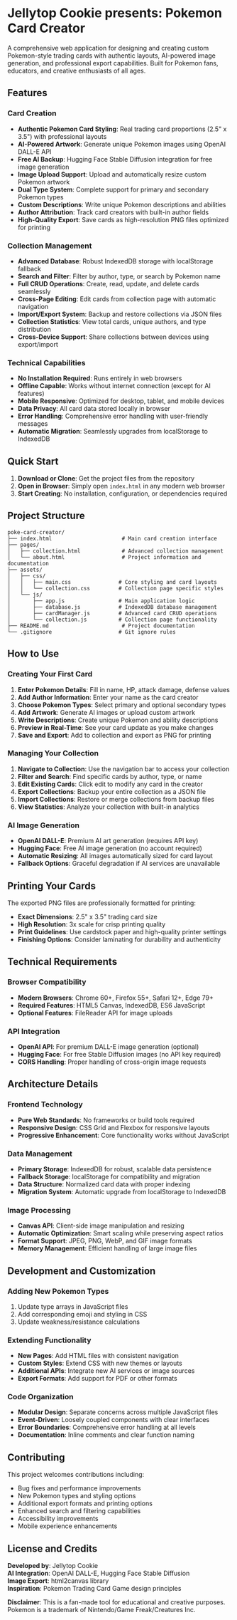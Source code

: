 # Jellytop Cookie presents: Pokemon Card Creator

A comprehensive web application for designing and creating custom Pokemon-style trading cards with authentic layouts, AI-powered image generation, and professional export capabilities. Built for Pokemon fans, educators, and creative enthusiasts of all ages.

## Features

### Card Creation
- **Authentic Pokemon Card Styling**: Real trading card proportions (2.5" x 3.5") with professional layouts
- **AI-Powered Artwork**: Generate unique Pokemon images using OpenAI DALL-E API
- **Free AI Backup**: Hugging Face Stable Diffusion integration for free image generation
- **Image Upload Support**: Upload and automatically resize custom Pokemon artwork
- **Dual Type System**: Complete support for primary and secondary Pokemon types
- **Custom Descriptions**: Write unique Pokemon descriptions and abilities
- **Author Attribution**: Track card creators with built-in author fields
- **High-Quality Export**: Save cards as high-resolution PNG files optimized for printing

### Collection Management
- **Advanced Database**: Robust IndexedDB storage with localStorage fallback
- **Search and Filter**: Filter by author, type, or search by Pokemon name
- **Full CRUD Operations**: Create, read, update, and delete cards seamlessly
- **Cross-Page Editing**: Edit cards from collection page with automatic navigation
- **Import/Export System**: Backup and restore collections via JSON files
- **Collection Statistics**: View total cards, unique authors, and type distribution
- **Cross-Device Support**: Share collections between devices using export/import

### Technical Capabilities
- **No Installation Required**: Runs entirely in web browsers
- **Offline Capable**: Works without internet connection (except for AI features)
- **Mobile Responsive**: Optimized for desktop, tablet, and mobile devices
- **Data Privacy**: All card data stored locally in browser
- **Error Handling**: Comprehensive error handling with user-friendly messages
- **Automatic Migration**: Seamlessly upgrades from localStorage to IndexedDB

## Quick Start

1. **Download or Clone**: Get the project files from the repository
2. **Open in Browser**: Simply open `index.html` in any modern web browser
3. **Start Creating**: No installation, configuration, or dependencies required

## Project Structure

```
poke-card-creator/
├── index.html                      # Main card creation interface
├── pages/
│   ├── collection.html             # Advanced collection management
│   └── about.html                  # Project information and documentation
├── assets/
│   ├── css/
│   │   ├── main.css               # Core styling and card layouts
│   │   └── collection.css         # Collection page specific styles
│   └── js/
│       ├── app.js                 # Main application logic
│       ├── database.js            # IndexedDB database management
│       ├── cardManager.js         # Advanced card CRUD operations
│       └── collection.js          # Collection page functionality
├── README.md                       # Project documentation
└── .gitignore                     # Git ignore rules
```

## How to Use

### Creating Your First Card
1. **Enter Pokemon Details**: Fill in name, HP, attack damage, defense values
2. **Add Author Information**: Enter your name as the card creator
3. **Choose Pokemon Types**: Select primary and optional secondary types
4. **Add Artwork**: Generate AI images or upload custom artwork
5. **Write Descriptions**: Create unique Pokemon and ability descriptions
6. **Preview in Real-Time**: See your card update as you make changes
7. **Save and Export**: Add to collection and export as PNG for printing

### Managing Your Collection
1. **Navigate to Collection**: Use the navigation bar to access your collection
2. **Filter and Search**: Find specific cards by author, type, or name
3. **Edit Existing Cards**: Click edit to modify any card in the creator
4. **Export Collections**: Backup your entire collection as a JSON file
5. **Import Collections**: Restore or merge collections from backup files
6. **View Statistics**: Analyze your collection with built-in analytics

### AI Image Generation
- **OpenAI DALL-E**: Premium AI art generation (requires API key)
- **Hugging Face**: Free AI image generation (no account required)
- **Automatic Resizing**: All images automatically sized for card layout
- **Fallback Options**: Graceful degradation if AI services are unavailable

## Printing Your Cards

The exported PNG files are professionally formatted for printing:
- **Exact Dimensions**: 2.5" x 3.5" trading card size
- **High Resolution**: 3x scale for crisp printing quality
- **Print Guidelines**: Use cardstock paper and high-quality printer settings
- **Finishing Options**: Consider laminating for durability and authenticity

## Technical Requirements

### Browser Compatibility
- **Modern Browsers**: Chrome 60+, Firefox 55+, Safari 12+, Edge 79+
- **Required Features**: HTML5 Canvas, IndexedDB, ES6 JavaScript
- **Optional Features**: FileReader API for image uploads

### API Integration
- **OpenAI API**: For premium DALL-E image generation (optional)
- **Hugging Face**: For free Stable Diffusion images (no API key required)
- **CORS Handling**: Proper handling of cross-origin image requests

## Architecture Details

### Frontend Technology
- **Pure Web Standards**: No frameworks or build tools required
- **Responsive Design**: CSS Grid and Flexbox for responsive layouts
- **Progressive Enhancement**: Core functionality works without JavaScript

### Data Management
- **Primary Storage**: IndexedDB for robust, scalable data persistence
- **Fallback Storage**: localStorage for compatibility and migration
- **Data Structure**: Normalized card data with proper indexing
- **Migration System**: Automatic upgrade from localStorage to IndexedDB

### Image Processing
- **Canvas API**: Client-side image manipulation and resizing
- **Automatic Optimization**: Smart scaling while preserving aspect ratios
- **Format Support**: JPEG, PNG, WebP, and GIF image formats
- **Memory Management**: Efficient handling of large image files

## Development and Customization

### Adding New Pokemon Types
1. Update type arrays in JavaScript files
2. Add corresponding emoji and styling in CSS
3. Update weakness/resistance calculations

### Extending Functionality
- **New Pages**: Add HTML files with consistent navigation
- **Custom Styles**: Extend CSS with new themes or layouts
- **Additional APIs**: Integrate new AI services or image sources
- **Export Formats**: Add support for PDF or other formats

### Code Organization
- **Modular Design**: Separate concerns across multiple JavaScript files
- **Event-Driven**: Loosely coupled components with clear interfaces
- **Error Boundaries**: Comprehensive error handling at all levels
- **Documentation**: Inline comments and clear function naming

## Contributing

This project welcomes contributions including:
- Bug fixes and performance improvements
- New Pokemon types and styling options
- Additional export formats and printing options
- Enhanced search and filtering capabilities
- Accessibility improvements
- Mobile experience enhancements

## License and Credits

**Developed by**: Jellytop Cookie  
**AI Integration**: OpenAI DALL-E, Hugging Face Stable Diffusion  
**Image Export**: html2canvas library  
**Inspiration**: Pokemon Trading Card Game design principles  

**Disclaimer**: This is a fan-made tool for educational and creative purposes. Pokemon is a trademark of Nintendo/Game Freak/Creatures Inc.
